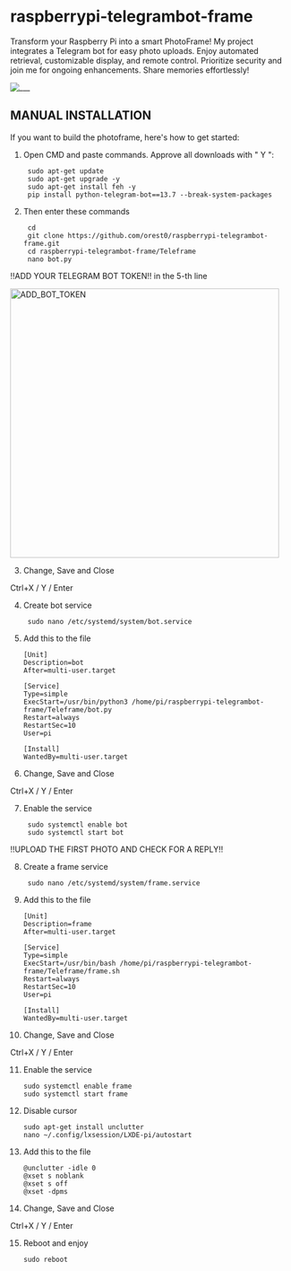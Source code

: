 # raspberrypi-telegrambot-frame

Transform your Raspberry Pi into a smart PhotoFrame! My project integrates a Telegram bot for easy photo uploads. Enjoy automated retrieval, customizable display, and remote control. Prioritize security and join me for ongoing enhancements. Share memories effortlessly!

![___](https://github.com/orest0/raspberrypi-telegrambot-frame/assets/15201969/f5dc8739-d76e-4640-9237-8c4b39702765)

## MANUAL INSTALLATION

If you want to build the photoframe, here's how to get started:

1. Open CMD and paste commands. Approve all downloads with " Y ":

        sudo apt-get update
        sudo apt-get upgrade -y
        sudo apt-get install feh -y
        pip install python-telegram-bot==13.7 --break-system-packages

2. Then enter these commands

        cd
        git clone https://github.com/orest0/raspberrypi-telegrambot-frame.git
        cd raspberrypi-telegrambot-frame/Teleframe
        nano bot.py

!!ADD YOUR TELEGRAM BOT TOKEN!! in the 5-th line

<img width="480" alt="ADD_BOT_TOKEN" src="https://github.com/orest0/raspberrypi-telegrambot-frame/assets/15201969/0772ab1c-2931-471b-b400-1dbc9612edeb">

3. Change, Save and Close

Ctrl+X / Y / Enter

4. Create bot service

        sudo nano /etc/systemd/system/bot.service

5. Add this to the file

       [Unit]
       Description=bot
       After=multi-user.target

       [Service]
       Type=simple
       ExecStart=/usr/bin/python3 /home/pi/raspberrypi-telegrambot-frame/Teleframe/bot.py
       Restart=always
       RestartSec=10
       User=pi

       [Install]
       WantedBy=multi-user.target


6. Change, Save and Close

Ctrl+X / Y / Enter

7. Enable the service

        sudo systemctl enable bot
        sudo systemctl start bot

!!UPLOAD THE FIRST PHOTO AND CHECK FOR A REPLY!!

8. Create a frame service

        sudo nano /etc/systemd/system/frame.service

9. Add this to the file

       [Unit]
       Description=frame
       After=multi-user.target

       [Service]
       Type=simple
       ExecStart=/usr/bin/bash /home/pi/raspberrypi-telegrambot-frame/Teleframe/frame.sh
       Restart=always
       RestartSec=10
       User=pi

       [Install]
       WantedBy=multi-user.target

10. Change, Save and Close

Ctrl+X / Y / Enter

11. Enable the service

        sudo systemctl enable frame
        sudo systemctl start frame

12. Disable cursor

        sudo apt-get install unclutter
        nano ~/.config/lxsession/LXDE-pi/autostart

13. Add this to the file

        @unclutter -idle 0
        @xset s noblank
        @xset s off
        @xset -dpms

14. Change, Save and Close

Ctrl+X / Y / Enter

15. Reboot and enjoy

        sudo reboot
